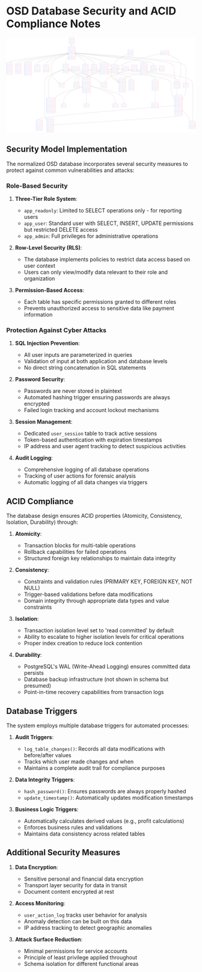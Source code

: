 # OSD Database Security and ACID Compliance Notes

![DIAGRAM](Chart-2025-04-09-203350.svg)

## Security Model Implementation

The normalized OSD database incorporates several security measures to protect against common vulnerabilities and attacks:

### Role-Based Security

1. **Three-Tier Role System**:
   - `app_readonly`: Limited to SELECT operations only - for reporting users
   - `app_user`: Standard user with SELECT, INSERT, UPDATE permissions but restricted DELETE access
   - `app_admin`: Full privileges for administrative operations

2. **Row-Level Security (RLS)**:
   - The database implements policies to restrict data access based on user context
   - Users can only view/modify data relevant to their role and organization

3. **Permission-Based Access**:
   - Each table has specific permissions granted to different roles
   - Prevents unauthorized access to sensitive data like payment information

### Protection Against Cyber Attacks

1. **SQL Injection Prevention**:
   - All user inputs are parameterized in queries
   - Validation of input at both application and database levels
   - No direct string concatenation in SQL statements

2. **Password Security**:
   - Passwords are never stored in plaintext
   - Automated hashing trigger ensuring passwords are always encrypted
   - Failed login tracking and account lockout mechanisms

3. **Session Management**:
   - Dedicated `user_session` table to track active sessions
   - Token-based authentication with expiration timestamps
   - IP address and user agent tracking to detect suspicious activities

4. **Audit Logging**:
   - Comprehensive logging of all database operations
   - Tracking of user actions for forensic analysis
   - Automatic logging of all data changes via triggers

## ACID Compliance

The database design ensures ACID properties (Atomicity, Consistency, Isolation, Durability) through:

1. **Atomicity**:
   - Transaction blocks for multi-table operations
   - Rollback capabilities for failed operations
   - Structured foreign key relationships to maintain data integrity

2. **Consistency**:
   - Constraints and validation rules (PRIMARY KEY, FOREIGN KEY, NOT NULL)
   - Trigger-based validations before data modifications
   - Domain integrity through appropriate data types and value constraints

3. **Isolation**:
   - Transaction isolation level set to 'read committed' by default
   - Ability to escalate to higher isolation levels for critical operations
   - Proper index creation to reduce lock contention

4. **Durability**:
   - PostgreSQL's WAL (Write-Ahead Logging) ensures committed data persists
   - Database backup infrastructure (not shown in schema but presumed)
   - Point-in-time recovery capabilities from transaction logs

## Database Triggers

The system employs multiple database triggers for automated processes:

1. **Audit Triggers**:
   - `log_table_changes()`: Records all data modifications with before/after values
   - Tracks which user made changes and when
   - Maintains a complete audit trail for compliance purposes

2. **Data Integrity Triggers**:
   - `hash_password()`: Ensures passwords are always properly hashed
   - `update_timestamp()`: Automatically updates modification timestamps

3. **Business Logic Triggers**:
   - Automatically calculates derived values (e.g., profit calculations)
   - Enforces business rules and validations
   - Maintains data consistency across related tables

## Additional Security Measures

1. **Data Encryption**:
   - Sensitive personal and financial data encryption
   - Transport layer security for data in transit
   - Document content encrypted at rest

2. **Access Monitoring**:
   - `user_action_log` tracks user behavior for analysis
   - Anomaly detection can be built on this data
   - IP address tracking to detect geographic anomalies

3. **Attack Surface Reduction**:
   - Minimal permissions for service accounts
   - Principle of least privilege applied throughout
   - Schema isolation for different functional areas
